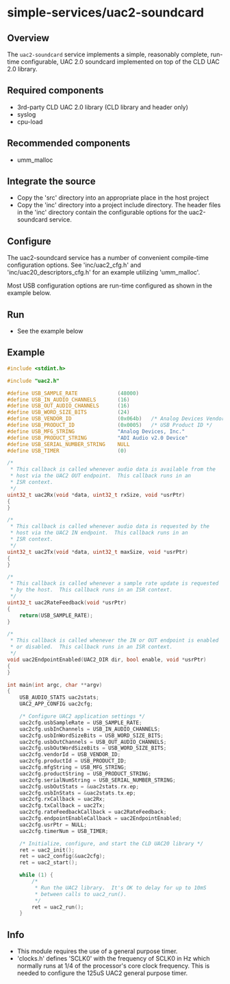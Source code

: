 # simple-services/uac2-soundcard

## Overview

The `uac2-soundcard` service implements a simple, reasonably complete,
run-time configurable, UAC 2.0 soundcard implemented on top of the CLD
UAC 2.0 library.

## Required components

- 3rd-party CLD UAC 2.0 library (CLD library and header only)
- syslog
- cpu-load

## Recommended components

- umm_malloc

## Integrate the source

- Copy the 'src' directory into an appropriate place in the host project
- Copy the 'inc' directory into a project include directory.  The header
  files in the 'inc' directory contain the configurable options for the
  uac2-soundcard service.

## Configure

The uac2-soundcard service has a number of convenient compile-time
configuration options.  See 'inc/uac2_cfg.h' and 'inc/uac20_descriptors_cfg.h'
for an example utilizing 'umm_malloc'.

Most USB configuration options are run-time configured as shown in the
example below.

## Run

- See the example below

## Example

```C
#include <stdint.h>

#include "uac2.h"

#define USB_SAMPLE_RATE             (48000)
#define USB_IN_AUDIO_CHANNELS       (16)
#define USB_OUT_AUDIO_CHANNELS      (16)
#define USB_WORD_SIZE_BITS          (24)
#define USB_VENDOR_ID               (0x064b)   /* Analog Devices Vendor ID */
#define USB_PRODUCT_ID              (0x0005)   /* USB Product ID */
#define USB_MFG_STRING              "Analog Devices, Inc."
#define USB_PRODUCT_STRING          "ADI Audio v2.0 Device"
#define USB_SERIAL_NUMBER_STRING    NULL
#define USB_TIMER                   (0)

/*
 * This callback is called whenever audio data is available from the
 * host via the UAC2 OUT endpoint.  This callback runs in an
 * ISR context.
 */
uint32_t uac2Rx(void *data, uint32_t rxSize, void *usrPtr)
{
}

/*
 * This callback is called whenever audio data is requested by the
 * host via the UAC2 IN endpoint.  This callback runs in an
 * ISR context.
 */
uint32_t uac2Tx(void *data, uint32_t maxSize, void *usrPtr)
{
}

/*
 * This callback is called whenever a sample rate update is requested
 * by the host.  This callback runs in an ISR context.
 */
uint32_t uac2RateFeedback(void *usrPtr)
{
    return(USB_SAMPLE_RATE);
}

/*
 * This callback is called whenever the IN or OUT endpoint is enabled
 * or disabled.  This callback runs in an ISR context.
 */
void uac2EndpointEnabled(UAC2_DIR dir, bool enable, void *usrPtr)
{
}

int main(int argc, char **argv)
{
    USB_AUDIO_STATS uac2stats;
    UAC2_APP_CONFIG uac2cfg;

    /* Configure UAC2 application settings */
    uac2cfg.usbSampleRate = USB_SAMPLE_RATE;
    uac2cfg.usbInChannels = USB_IN_AUDIO_CHANNELS;
    uac2cfg.usbInWordSizeBits = USB_WORD_SIZE_BITS;
    uac2cfg.usbOutChannels = USB_OUT_AUDIO_CHANNELS;
    uac2cfg.usbOutWordSizeBits = USB_WORD_SIZE_BITS;
    uac2cfg.vendorId = USB_VENDOR_ID;
    uac2cfg.productId = USB_PRODUCT_ID;
    uac2cfg.mfgString = USB_MFG_STRING;
    uac2cfg.productString = USB_PRODUCT_STRING;
    uac2cfg.serialNumString = USB_SERIAL_NUMBER_STRING;
    uac2cfg.usbOutStats = &uac2stats.rx.ep;
    uac2cfg.usbInStats = &uac2stats.tx.ep;
    uac2cfg.rxCallback = uac2Rx;
    uac2cfg.txCallback = uac2Tx;
    uac2cfg.rateFeedbackCallback = uac2RateFeedback;
    uac2cfg.endpointEnableCallback = uac2EndpointEnabled;
    uac2cfg.usrPtr = NULL;
    uac2cfg.timerNum = USB_TIMER;

    /* Initialize, configure, and start the CLD UAC20 library */
    ret = uac2_init();
    ret = uac2_config(&uac2cfg);
    ret = uac2_start();

    while (1) {
        /*
         * Run the UAC2 library.  It's OK to delay for up to 10mS
         * between calls to uac2_run().
         */
        ret = uac2_run();
    }

```

## Info

- This module requires the use of a general purpose timer.
- 'clocks.h' defines 'SCLK0' with the frequency of SCLK0 in Hz which
  normally runs at 1/4 of the processor's core clock frequency.
  This is needed to configure the 125uS UAC2 general purpose timer.
